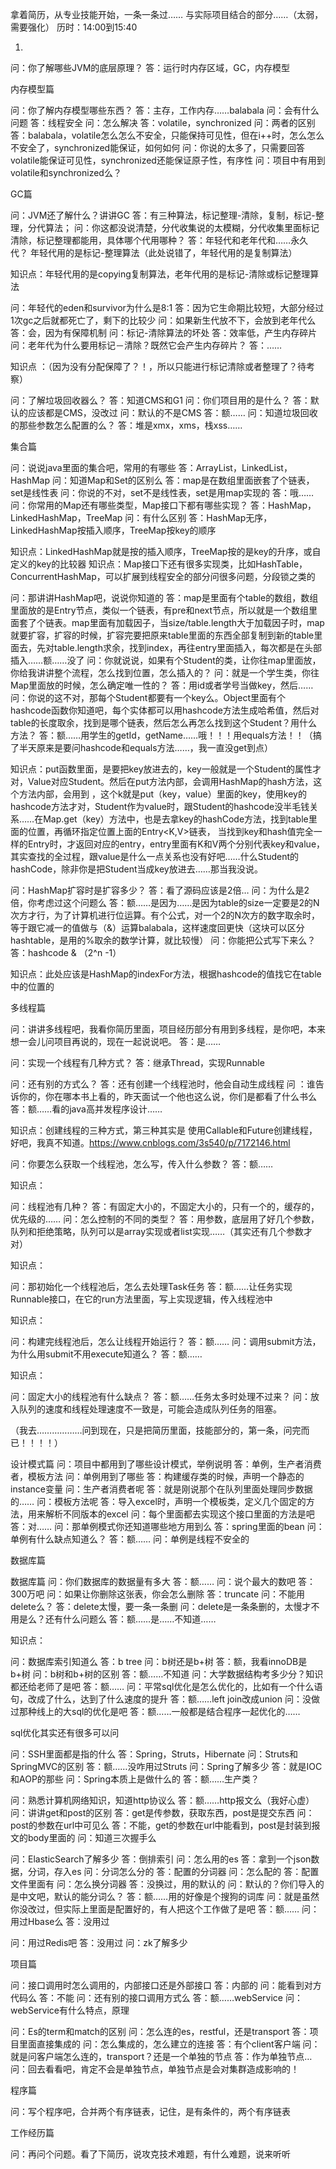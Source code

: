拿着简历，从专业技能开始，一条一条过……
与实际项目结合的部分……（太弱，需要强化）
历时：14:00到15:40


1. 

问：你了解哪些JVM的底层原理？
答：运行时内存区域，GC，内存模型

内存模型篇

问：你了解内存模型哪些东西？
答：主存，工作内存……balabala
问：会有什么问题
答：线程安全
问：怎么解决
答：volatile，synchronized
问：两者的区别
答：balabala，volatile怎么怎么不安全，只能保持可见性，但在i++时，怎么怎么不安全了，synchronized能保证，如何如何
问：你说的太多了，只需要回答volatile能保证可见性，synchronized还能保证原子性，有序性
问：项目中有用到volatile和synchronized么？


GC篇

问：JVM还了解什么？讲讲GC
答：有三种算法，标记整理-清除，复制，标记-整理，分代算法；
问：你这都没说清楚，分代收集说的太模糊，分代收集里面标记清除，标记整理都能用，具体哪个代用哪种？
答：年轻代和老年代和……永久代？ 年轻代用的是标记-整理算法（此处说错了，年轻代用的是复制算法）


知识点：年轻代用的是copying复制算法，老年代用的是标记-清除或标记整理算法

问：年轻代的eden和survivor为什么是8:1
答：因为它生命期比较短，大部分经过1次gc之后就都死亡了，剩下的比较少
问：如果新生代放不下，会放到老年代么
答：会，因为有保障机制
问：标记-清除算法的坏处
答：效率低，产生内存碎片
问：老年代为什么要用标记－清除？既然它会产生内存碎片？
答：……

知识点 ：（因为没有分配保障了？！，所以只能进行标记清除或者整理了？待考察）

问：了解垃圾回收器么？
答：知道CMS和G1
问：你们项目用的是什么？
答：默认的应该都是CMS，没改过
问：默认的不是CMS
答：额……
问：知道垃圾回收的那些参数怎么配置的么？
答：堆是xmx，xms，栈xss……

集合篇

问：说说java里面的集合吧，常用的有哪些
答：ArrayList，LinkedList，HashMap
问：知道Map和Set的区别么
答：map是在数组里面嵌套了个链表，set是线性表
问：你说的不对，set不是线性表，set是用map实现的
答：哦……
问：你常用的Map还有哪些类型，Map接口下都有哪些实现？
答：HashMap，LinkedHashMap，TreeMap
问：有什么区别
答：HashMap无序，LinkedHashMap按插入顺序，TreeMap按key的顺序

知识点：LinkedHashMap就是按的插入顺序，TreeMap按的是key的升序，或自定义的key的比较器
知识点：Map接口下还有很多实现类，比如HashTable，ConcurrentHashMap，可以扩展到线程安全的部分问很多问题，分段锁之类的

问：那讲讲HashMap吧，说说你知道的
答：map是里面有个table的数组，数组里面放的是Entry节点，类似一个链表，有pre和next节点，所以就是一个数组里面套了个链表。map里面有加载因子，当size/table.length大于加载因子时，map就要扩容，扩容的时候，扩容完要把原来table里面的东西全部复制到新的table里面去，先对table.length求余，找到index，再往entry里面插入，每次都是在头部插入……额……没了
问：你就说说，如果有个Student的类，让你往map里面放，你给我讲讲整个流程，怎么找到位置，怎么插入的？
问：就是一个学生类，你往Map里面放的时候，怎么确定唯一性的？
答：用id或者学号当做key，然后……
问：你说的这不对，那每个Student都要有一个key么。Object里面有个hashcode函数你知道吧，每个实体都可以用hashcode方法生成哈希值，然后对table的长度取余，找到是哪个链表，然后怎么再怎么找到这个Student？用什么方法？
答：额……用学生的getId，getName……哦！！！用equals方法！！（搞了半天原来是要问hashcode和equals方法……，我一直没get到点）

知识点：put函数里面，是要把key放进去的，key一般就是一个Student的属性才对，Value对应Student。然后在put方法内部，会调用HashMap的hash方法，这个方法内部，会用到 ，这个k就是put（key，value）里面的key，使用key的hashcode方法才对，Student作为value时，跟Student的hashcode没半毛钱关系……在Map.get（key）方法中，也是去拿key的hashCode方法，找到table里面的位置，再循环指定位置上面的Entry<K,V>链表， 当找到key和hash值完全一样的Entry时，才返回对应的entry，entry里面有K和V两个分别代表key和value，其实查找的全过程，跟value是什么一点关系也没有好吧……什么Student的hashCode，除非你是把Student当成key放进去……那当我没说。

问：HashMap扩容时是扩容多少？
答：看了源码应该是2倍…
问：为什么是2倍，你考虑过这个问题么
答：额……是因为……是因为table的size一定要是2的N次方才行，为了计算机进行位运算。有个公式，对一个2的N次方的数字取余时，等于跟它减一的值做与（&）运算balabala，这样速度回更快（这块可以区分hashtable，是用的%取余的数学计算，就比较慢）
问：你能把公式写下来么？
答：hashcode & （2^n -1）   

知识点：此处应该是HashMap的indexFor方法，根据hashcode的值找它在table中的位置的
 

多线程篇

问：讲讲多线程吧，我看你简历里面，项目经历部分有用到多线程，是你吧，本来想一会儿问项目再说的，现在一起说说吧。
答：是……

 
问：实现一个线程有几种方式？
答：继承Thread，实现Runnable

问：还有别的方式么？
答：还有创建一个线程池时，他会自动生成线程
问 ：谁告诉你的，你在哪本书上看的，昨天面试一个他也这么说，你们是都看了什么书么
答：额……看的java高并发程序设计……

知识点：创建线程的三种方式，第三种其实是 使用Callable和Future创建线程，好吧，我真不知道。https://www.cnblogs.com/3s540/p/7172146.html

问：你要怎么获取一个线程池，怎么写，传入什么参数？
答：额……

知识点：

问：线程池有几种？
答：有固定大小的，不固定大小的，只有一个的，缓存的，优先级的……
问：怎么控制的不同的类型？
答：用参数，底层用了好几个参数，队列和拒绝策略，队列可以是array实现或者list实现……（其实还有几个参数才对）

知识点：

问：那初始化一个线程池后，怎么去处理Task任务
答：额……让任务实现Runnable接口，在它的run方法里面，写上实现逻辑，传入线程池中

知识点：

问：构建完线程池后，怎么让线程开始运行？
答：额……
问：调用submit方法，为什么用submit不用execute知道么？
答：额……

知识点：

问：固定大小的线程池有什么缺点？
答：额……任务太多时处理不过来？
问：放入队列的速度和线程处理速度不一致是，可能会造成队列任务的阻塞。

（我去………………问到现在，只是把简历里面，技能部分的，第一条，问完而已！！！！）


 

设计模式篇
问：项目中都用到了哪些设计模式，举例说明
答：单例，生产者消费者，模板方法
问：单例用到了哪些
答：构建缓存类的时候，声明一个静态的instance变量
问：生产者消费者呢
答：就是刚说那个在队列里面处理同步数据的……
问：模板方法呢
答：导入excel时，声明一个模板类，定义几个固定的方法，用来解析不同版本的excel
问：每个里面都去实现这个接口里面的方法是吧
答：对……
问：那单例模式你还知道哪些地方用到么
答：spring里面的bean
问：单例有什么缺点知道么？
答：额……
问：单例是线程不安全的

数据库篇

 

数据库篇
问：你们数据库的数据量有多大
答：额……
问：说个最大的数吧
答：300万吧
问：如果让你删除这张表，你会怎么删除
答：truncate
问：不能用delete么？
答：delete太慢，要一条一条删
问：delete是一条条删的，太慢才不用是么？还有什么问题么
答：额……是……不知道……

知识点：

问：数据库索引知道么
答：b tree
问：b树还是b+树
答：额，我看innoDB是b+树
问：b树和b+树的区别
答：额……不知道
问：大学数据结构考多少分？知识都还给老师了是吧
答：额……
问：平常sql优化是怎么优化的，比如有一个什么语句，改成了什么，达到了什么速度的提升
答：额……left join改成union
问：没做过那种线上的大sql的优化是吧
答：额……一般都是结合程序一起优化的……

sql优化其实还有很多可以问

 

问：SSH里面都是指的什么
答：Spring，Struts，Hibernate
问：Struts和SpringMVC的区别
答：额……没咋用过Struts
问：Spring了解多少
答：就是IOC和AOP的那些
问：Spring本质上是做什么的
答：额……生产类？


 
问：熟悉计算机网络知识，知道http协议么
答：额……http报文么（我好心虚）
问：讲讲get和post的区别
答：get是传参数，获取东西，post是提交东西
问：post的参数在url中可见么
答：不能，get的参数在url中能看到，post是封装到报文的body里面的
问：知道三次握手么


 
问：ElasticSearch了解多少
答：倒排索引
问：怎么用的es
答：拿到一个json数据，分词，存入es
问：分词怎么分的
答：配置的分词器
问：怎么配的
答：配置文件里面有
问：怎么换分词器
答：没换过，用的默认的
问：默认的？你们导入的是中文吧，默认的能分词么？
答：额……用的好像是个搜狗的词库
问：就是虽然你没改过，但实际上里面是配置好的，有人把这个工作做了是吧
答：额……
问：用过Hbase么
答：没用过

 
问：用过Redis吧
答：没用过
问：zk了解多少



项目篇

  
问：接口调用时怎么调用的，内部接口还是外部接口
答：内部的
问：能看到对方代码么
答：不能
问：还有别的接口调用方式么
答：额……webService
问：webService有什么特点，原理


 

问：Es的term和match的区别
问：怎么连的es，restful，还是transport
答：项目里面直接集成的
问：怎么集成的，怎么建立的连接
答：有个client客户端
问：就是问客户端怎么连的，transport？还是一个单独的节点
答：作为单独节点…
问：回去看看吧，肯定不会是单独节点，单独节点是会对集群造成影响的！


程序篇

问：写个程序吧，合并两个有序链表，记住，是有条件的，两个有序链表


工作经历篇

 
问：再问个问题。看了下简历，说攻克技术难题，有什么难题，说来听听









